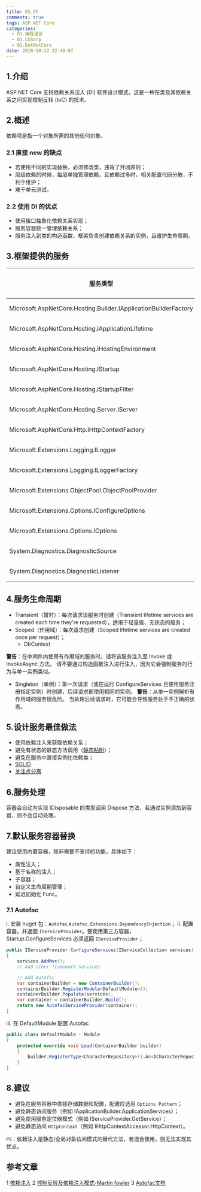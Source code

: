 ```yaml
---
title: 02.DI
comments: true
tags: ASP.NET Core
categories:
  - 01.编程语言
  - 01.CSharp
  - 01.DotNetCore
date: 2018-10-22 22:48:07
---
```


## 1.介绍

ASP.NET Core 支持依赖关系注入 (DI) 软件设计模式，这是一种在类及其依赖关系之间实现控制反转 (IoC) 的技术。

<!--more-->

## 2.概述

依赖项是指一个对象所需的其他任何对象。

### 2.1 直接 new 的缺点

- 若使用不同的实现替换，必须修改类，违背了开闭原则；
- 层级依赖的时候，每层单独管理依赖。且依赖过多时，相关配置代码分散，不利于维护；
- 难于单元测试。

### 2.2 使用 DI 的优点

- 使用接口抽象化依赖关系实现；
- 服务容器统一管理依赖关系；
- 服务注入到类的构造函数，框架负责创建依赖关系的实例，且维护生命周期。

## 3.框架提供的服务

服务类型|生存期
----|:--:
Microsoft.AspNetCore.Hosting.Builder.IApplicationBuilderFactory|暂时
Microsoft.AspNetCore.Hosting.IApplicationLifetime|单例
Microsoft.AspNetCore.Hosting.IHostingEnvironment|单例
Microsoft.AspNetCore.Hosting.IStartup|单例
Microsoft.AspNetCore.Hosting.IStartupFilter|暂时
Microsoft.AspNetCore.Hosting.Server.IServer|单例
Microsoft.AspNetCore.Http.IHttpContextFactory|暂时
Microsoft.Extensions.Logging.ILogger<T>|单例
Microsoft.Extensions.Logging.ILoggerFactory|单例
Microsoft.Extensions.ObjectPool.ObjectPoolProvider|单例
Microsoft.Extensions.Options.IConfigureOptions<T>|暂时
Microsoft.Extensions.Options.IOptions<T>|单例
System.Diagnostics.DiagnosticSource|单例
System.Diagnostics.DiagnosticListener|单例

## 4.服务生命周期

- Transient（暂时）：每次请求该服务时创建（Transient lifetime services are created each time they're requested），适用于轻量级、无状态的服务；
- Scoped（作用域）：每次请求创建（Scoped lifetime services are created once per request）；
  - DbContext

**警告**：在中间件内使用有作用域的服务时，请将该服务注入至 Invoke 或 InvokeAsync 方法。 请不要通过构造函数注入进行注入，因为它会强制服务的行为与单一实例类似。
- Singleton（单例）：第一次请求（或在运行 ConfigureServices 且使用服务注册指定实例）时创建，后续请求都使用相同的实例。
**警告**：从单一实例解析有作用域的服务很危险。 当处理后续请求时，它可能会导致服务处于不正确的状态。

## 5.设计服务最佳做法

- 使用依赖注入来获取依赖关系；
- 避免有状态的静态方法调用（[静态粘附](https://deviq.com/static-cling/)）；
- 避免在服务中直接实例化依赖类；
- [SOLID](https://deviq.com/solid/)
- [关注点分离](https://docs.microsoft.com/zh-cn/dotnet/standard/modern-web-apps-azure-architecture/architectural-principles#separation-of-concerns)

## 6.服务处理

容器会自动为实现 IDisposable 的类型调用 Dispose 方法，若通过实例添加到容器，则不会自动处理。

## 7.默认服务容器替换

建议使用内置容器，除非需要不支持的功能，具体如下：

- 属性注入；
- 基于名称的注入；
- 子容器；
- 自定义生命周期管理；
- 延迟初始化 Func<T>。

### 7.1 Autofac

i. 安装 nuget 包：`Autofac`,`Autofac.Extensions.DependencyInjection`；
ii. 配置容器，并返回 `IServiceProvider`。要使用第三方容器，Startup.ConfigureServices 必须返回 `IServiceProvider`；
```C#
public IServiceProvider ConfigureServices(IServiceCollection services)
{
    services.AddMvc();
    // Add other framework services

    // Add Autofac
    var containerBuilder = new ContainerBuilder();
    containerBuilder.RegisterModule<DefaultModule>();
    containerBuilder.Populate(services);
    var container = containerBuilder.Build();
    return new AutofacServiceProvider(container);
}
```
iii. 在 DefaultModule 配置 Autofac
```C#
public class DefaultModule : Module
{
    protected override void Load(ContainerBuilder builder)
    {
        builder.RegisterType<CharacterRepository>().As<ICharacterRepository>();
    }
}
```

## 8.建议

- 避免在服务容器中直接存储数据和配置，配置应选用 `Options Pattern`；
- 避免静态访问服务（例如 IApplicationBuilder.ApplicationServices）；
- 避免使用服务定位器模式（例如 IServiceProvider.GetService）；
- 避免静态访问 `HttpContext`（例如 IHttpContextAccessor.HttpContext）。

`PS`：依赖注入是静态/全局对象访问模式的替代方法，若混合使用，则无法实现其优点。

## 参考文章

1 [依赖注入](https://docs.microsoft.com/zh-cn/aspnet/core/fundamentals/dependency-injection?view=aspnetcore-2.1)
2 [控制反转及依赖注入模式-Martin fowler](https://www.martinfowler.com/articles/injection.html)
3 [Autofac文档](https://docs.autofac.org/en/latest/integration/aspnetcore.html)